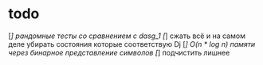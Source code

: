 ﻿# todo
[_] рандомные тесты со сравнением с dasg_1
[_] сжать всё и на самом деле убирать состояния которые соответствую Dj
[_] O(n * log n) памяти через бинарное представление символов
[_] подчистить лишнее
